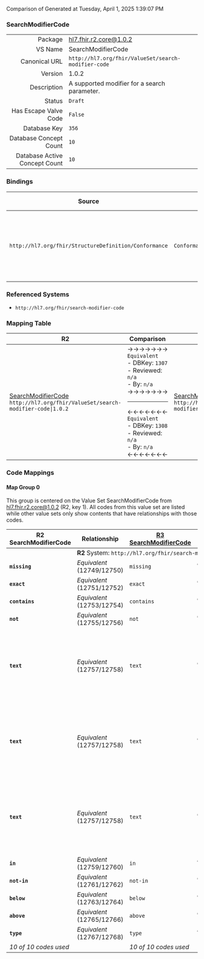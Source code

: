 Comparison of 
Generated at Tuesday, April 1, 2025 1:39:07 PM

### SearchModifierCode

|      |     |
| ---: | --- |
| Package | hl7.fhir.r2.core@1.0.2 |
| VS Name | SearchModifierCode |
| Canonical URL | `http://hl7.org/fhir/ValueSet/search-modifier-code` |
| Version | 1.0.2 |
| Description | A supported modifier for a search parameter. |
| Status | `Draft` |
| Has Escape Valve Code | `False` |
| Database Key | `356` |
| Database Concept Count | `10` |
| Database Active Concept Count | `10` |
### Bindings

| Source | Element | Binding | Strength | Element Short |
| ------ | ------- | ------- | -------- | ------------- |
| `http://hl7.org/fhir/StructureDefinition/Conformance` | `Conformance.rest.resource.searchParam.modifier` | `http://hl7.org/fhir/ValueSet/search-modifier-code` | `Required` | missing \| exact \| contains \| not \| text \| in \| not-in \| below \| above \| type |

### Referenced Systems

* `http://hl7.org/fhir/search-modifier-code`
### Mapping Table

| R2 | Comparison | R3 | Comparison | R4 | Comparison | R4B | Comparison | R5
| --- | --- | --- | --- | --- | --- | --- | --- | ---
| [SearchModifierCode](/docs/R2/ValueSets/SearchModifierCode.md)<br/> `http://hl7.org/fhir/ValueSet/search-modifier-code\|1.0.2` | →→→→→→→<br/>`Equivalent`<br/>- DBKey: `1307`<br/>- Reviewed: `n/a`<br/>- By: `n/a`<br/>→→→→→→→<hr/>←←←←←←←<br/>`Equivalent`<br/>- DBKey: `1308`<br/>- Reviewed: `n/a`<br/>- By: `n/a`<br/>←←←←←←←| [SearchModifierCode](/docs/R3/ValueSets/SearchModifierCode.md)<br/> `http://hl7.org/fhir/ValueSet/search-modifier-code\|3.0.2` | →→→→→→→<br/>`SourceIsNarrowerThanTarget`<br/>- DBKey: `514`<br/>- Reviewed: `n/a`<br/>- By: `n/a`<br/>→→→→→→→<hr/>←←←←←←←<br/>`SourceIsBroaderThanTarget`<br/>- DBKey: `735`<br/>- Reviewed: `n/a`<br/>- By: `n/a`<br/>←←←←←←←| [SearchModifierCode](/docs/R4/ValueSets/SearchModifierCode.md)<br/> `http://hl7.org/fhir/ValueSet/search-modifier-code\|4.0.1` | →→→→→→→<br/>`Equivalent`<br/>- DBKey: `1725`<br/>- Reviewed: `n/a`<br/>- By: `n/a`<br/>→→→→→→→<hr/>←←←←←←←<br/>`Equivalent`<br/>- DBKey: `1726`<br/>- Reviewed: `n/a`<br/>- By: `n/a`<br/>←←←←←←←| [SearchModifierCode](/docs/R4B/ValueSets/SearchModifierCode.md)<br/> `http://hl7.org/fhir/ValueSet/search-modifier-code\|4.3.0` | →→→→→→→<br/>`SourceIsBroaderThanTarget`<br/>- DBKey: `992`<br/>- Reviewed: `n/a`<br/>- By: `n/a`<br/>→→→→→→→<hr/>←←←←←←←<br/>`RelatedTo`<br/>- DBKey: `1253`<br/>- Reviewed: `n/a`<br/>- By: `n/a`<br/>←←←←←←←| [SearchModifierCode](/docs/R5/ValueSets/SearchModifierCode.md)<br/> `http://hl7.org/fhir/ValueSet/search-modifier-code\|5.0.0` 

### Code Mappings


#### Map Group 0

This group is centered on the Value Set SearchModifierCode from hl7.fhir.r2.core@1.0.2 (R2, key 1).
All codes from this value set are listed while other value sets only show contents that have relationships with those codes.

| R2 SearchModifierCode| Relationship | [R3 SearchModifierCode](/docs/R3/ValueSets/SearchModifierCode.md)| Relationship | [R4 SearchModifierCode](/docs/R4/ValueSets/SearchModifierCode.md)| Relationship | [R4B SearchModifierCode](/docs/R4B/ValueSets/SearchModifierCode.md)| Relationship | [R5 SearchModifierCode](/docs/R5/ValueSets/SearchModifierCode.md)
| --- | --- | --- | --- | --- | --- | --- | --- | ---
| <td colspan="8">**R2** System: `http://hl7.org/fhir/search-modifier-code`
| **`missing`**| _Equivalent_ <br/>(12749/12750)| `missing`| _Equivalent_ <br/>(4832/7155)| `missing`| _Equivalent_ <br/>(17442/17443)| `missing`| _Equivalent_ <br/>(9405/11745)| `missing`
| **`exact`**| _Equivalent_ <br/>(12751/12752)| `exact`| _Equivalent_ <br/>(4833/7152)| `exact`| _Equivalent_ <br/>(17444/17445)| `exact`| _Equivalent_ <br/>(9406/11741)| `exact`
| **`contains`**| _Equivalent_ <br/>(12753/12754)| `contains`| _Equivalent_ <br/>(4828/7151)| `contains`| _Equivalent_ <br/>(17446/17447)| `contains`| _Equivalent_ <br/>(9401/11740)| `contains`
| **`not`**| _Equivalent_ <br/>(12755/12756)| `not`| _Equivalent_ <br/>(4829/7156)| `not`| _Equivalent_ <br/>(17448/17449)| `not`| _Equivalent_ <br/>(9402/11746)| `not`
| **`text`**| _Equivalent_ <br/>(12757/12758)| `text`| _Equivalent_ <br/>(4836/7159)| `text`| _Equivalent_ <br/>(17450/17451)| `text`| →→→→ _SourceIsBroaderThanTarget_ →→→→ <br/>(9411)<hr/>←←←← _SourceIsNarrowerThanTarget_ ←←←← <br/>(11750) | `text`
| **`text`**| _Equivalent_ <br/>(12757/12758)| `text`| _Equivalent_ <br/>(4836/7159)| `text`| _Equivalent_ <br/>(17450/17451)| `text`| →→→→ _SourceIsBroaderThanTarget_ →→→→ <br/>(9411)<hr/>←←←← _SourceIsNarrowerThanTarget_ ←←←← <br/>(11750) | `code-text`
| **`text`**| _Equivalent_ <br/>(12757/12758)| `text`| _Equivalent_ <br/>(4836/7159)| `text`| _Equivalent_ <br/>(17450/17451)| `text`| →→→→ _SourceIsBroaderThanTarget_ →→→→ <br/>(9411)<hr/>←←←← _SourceIsNarrowerThanTarget_ ←←←← <br/>(11750) | `text-advanced`
| **`in`**| _Equivalent_ <br/>(12759/12760)| `in`| _Equivalent_ <br/>(4830/7154)| `in`| _Equivalent_ <br/>(17452/17453)| `in`| _Equivalent_ <br/>(9403/11743)| `in`
| **`not-in`**| _Equivalent_ <br/>(12761/12762)| `not-in`| _Equivalent_ <br/>(4835/7157)| `not-in`| _Equivalent_ <br/>(17454/17455)| `not-in`| _Equivalent_ <br/>(9408/11747)| `not-in`
| **`below`**| _Equivalent_ <br/>(12763/12764)| `below`| _Equivalent_ <br/>(4831/7150)| `below`| _Equivalent_ <br/>(17456/17457)| `below`| _Equivalent_ <br/>(9404/11738)| `below`
| **`above`**| _Equivalent_ <br/>(12765/12766)| `above`| _Equivalent_ <br/>(4834/7149)| `above`| _Equivalent_ <br/>(17458/17459)| `above`| _Equivalent_ <br/>(9407/11737)| `above`
| **`type`**| _Equivalent_ <br/>(12767/12768)| `type`| _Equivalent_ <br/>(4837/7160)| `type`| _Equivalent_ <br/>(17460/17461)| `type`| _Equivalent_ <br/>(9412/11751)| `type`
| *10 of 10 codes used* | | *10 of 10 codes used* | | *10 of 12 codes used* | | *10 of 12 codes used* | | *12 of 15 codes used* 

